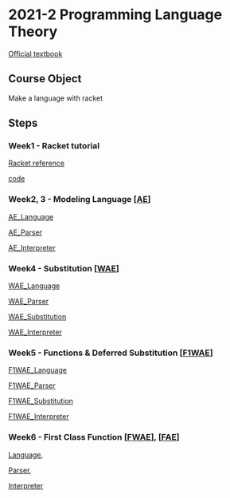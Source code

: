 # 2021-2 Programming Language Theory

[Official textbook](http://cs.brown.edu/~sk/Publications/Books/ProgLangs/2007-04-26/plai-2007-04-26.pdf)

## Course Object

Make a language with racket

## Steps

### Week1 - Racket tutorial

[Racket reference](https://docs.racket-lang.org/reference/booleans.html)

[code](https://github.com/MJ-SEO/2021-2_Programming_Language_Theory/blob/master/Racket_tutorial.rkt)  


### Week2, 3 - Modeling Language [[AE](https://github.com/MJ-SEO/2021-2_Programming_Language_Theory/blob/master/AE)]

[AE_Language](https://github.com/MJ-SEO/2021-2_Programming_Language_Theory/blob/master/AE/modeling.rkt) 

[AE_Parser](https://github.com/MJ-SEO/2021-2_Programming_Language_Theory/blob/master/AE/parser.rkt)

[AE_Interpreter](https://github.com/MJ-SEO/2021-2_Programming_Language_Theory/blob/master/AE/interpreter.rkt)  


### Week4 - Substitution [[WAE](https://github.com/MJ-SEO/2021-2_Programming_Language_Theory/blob/master/WAE)]
  
[WAE_Language](https://github.com/MJ-SEO/2021-2_Programming_Language_Theory/blob/master/WAE/modeling.rkt)

[WAE_Parser](https://github.com/MJ-SEO/2021-2_Programming_Language_Theory/blob/master/WAE/parser.rkt) 

[WAE_Substitution](https://github.com/MJ-SEO/2021-2_Programming_Language_Theory/blob/master/WAE/substitution.rkt)

[WAE_Interpreter](https://github.com/MJ-SEO/2021-2_Programming_Language_Theory/blob/master/WAE/interpreter.rkt)
 
### Week5 - Functions & Deferred Substitution [[F1WAE](https://github.com/MJ-SEO/2021-2_Programming_Language_Theory/blob/master/F1WAE)]

[F1WAE_Language](https://github.com/MJ-SEO/2021-2_Programming_Language_Theory/blob/master/F1WAE/modeling.rkt)

[F1WAE_Parser](https://github.com/MJ-SEO/2021-2_Programming_Language_Theory/blob/master/F1WAE/parser.rkt)

[F1WAE_Substitution](https://github.com/MJ-SEO/2021-2_Programming_Language_Theory/blob/master/F1WAE/substitution.rkt)

[F1WAE_Interpreter](https://github.com/MJ-SEO/2021-2_Programming_Language_Theory/blob/master/F1WAE/interpreter.rkt)

### Week6 - First Class Function [[FWAE](https://github.com/MJ-SEO/2021-2_Programming_Language_Theory/blob/master/FWAE)], [[FAE](https://github.com/MJ-SEO/2021-2_Programming_Language_Theory/blob/master/WAE)]

[Language](https://github.com/MJ-SEO/2021-2_Programming_Language_Theory/blob/master/FAE/modeling.rkt), 

[Parser](https://github.com/MJ-SEO/2021-2_Programming_Language_Theory/blob/master/FAE/parser.rkt), 

[Interpreter](https://github.com/MJ-SEO/2021-2_Programming_Language_Theory/blob/master/FAE/interpreter.rkt)

